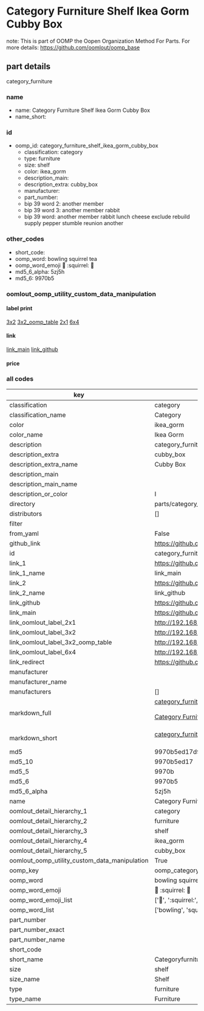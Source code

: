 # Category Furniture Shelf Ikea Gorm Cubby Box  

note: This is part of OOMP the Oopen Organization Method For Parts. For more details: https://github.com/oomlout/oomp_base

##  part details
  



category_furniture



### name
* name: Category Furniture Shelf Ikea Gorm Cubby Box
* name_short: 
### id
* oomp_id: category_furniture_shelf_ikea_gorm_cubby_box
  * classification: category
  * type: furniture
  * size: shelf
  * color: ikea_gorm
  * description_main: 
  * description_extra: cubby_box
  * manufacturer: 
  * part_number: 
  * bip 39 word 2: another member
  * bip 39 word 3: another member rabbit
  * bip 39 word: another member rabbit lunch cheese exclude rebuild supply pepper stumble reunion another

### other_codes
* short_code: 
* oomp_word: bowling squirrel tea
* oomp_word_emoji :bowling: :squirrel: :tea:
* md5_6_alpha: 5zj5h
* md5_6: 9970b5






### oomlout_oomp_utility_custom_data_manipulation
#### label print
[3x2](http://192.168.1.245:1112/?label=oomp%205zj5h)
[3x2_oomp_table](http://192.168.1.108:1112/?label=oomp%205zj5h)
[2x1](http://192.168.1.242:1112/?label=oomp%205zj5h)
[6x4](http://192.168.1.55:1112/?label=oomp%205zj5h)    

#### link

[link_main](https://github.com/oomlout/oomlout_oomp_version_1_messy/tree/main/parts/category_furniture_shelf_ikea_gorm_cubby_box) [link_github](https://github.com/oomlout/oomlout_oomp_version_1_messy/tree/main/parts/category_furniture_shelf_ikea_gorm_cubby_box)                             

#### price







### all codes 
| key | value |  
| --- | --- |  
| classification | category |  
| classification_name | Category |  
| color | ikea_gorm |  
| color_name | Ikea Gorm |  
| description | category_furniture |  
| description_extra | cubby_box |  
| description_extra_name | Cubby Box |  
| description_main |  |  
| description_main_name |  |  
| description_or_color | I  |  
| directory | parts/category_furniture_shelf_ikea_gorm_cubby_box |  
| distributors | [] |  
| filter |  |  
| from_yaml | False |  
| github_link | https://github.com/oomlout/oomlout_oomp_part_src/tree/main/parts/category_furniture_shelf_ikea_gorm_cubby_box |  
| id | category_furniture_shelf_ikea_gorm_cubby_box |  
| link_1 | https://github.com/oomlout/oomlout_oomp_version_1_messy/tree/main/parts/category_furniture_shelf_ikea_gorm_cubby_box |  
| link_1_name | link_main |  
| link_2 | https://github.com/oomlout/oomlout_oomp_version_1_messy/tree/main/parts/category_furniture_shelf_ikea_gorm_cubby_box |  
| link_2_name | link_github |  
| link_github | https://github.com/oomlout/oomlout_oomp_version_1_messy/tree/main/parts/category_furniture_shelf_ikea_gorm_cubby_box |  
| link_main | https://github.com/oomlout/oomlout_oomp_version_1_messy/tree/main/parts/category_furniture_shelf_ikea_gorm_cubby_box |  
| link_oomlout_label_2x1 | http://192.168.1.242:1112/?label=oomp%205zj5h |  
| link_oomlout_label_3x2 | http://192.168.1.245:1112/?label=oomp%205zj5h |  
| link_oomlout_label_3x2_oomp_table | http://192.168.1.108:1112/?label=oomp%205zj5h |  
| link_oomlout_label_6x4 | http://192.168.1.55:1112/?label=oomp%205zj5h |  
| link_redirect | https://github.com/oomlout/oomlout_oomp_version_1_messy/tree/main/parts/category_furniture_shelf_ikea_gorm_cubby_box |  
| manufacturer |  |  
| manufacturer_name |  |  
| manufacturers | [] |  
| markdown_full | [category_furniture_shelf_ikea_gorm_cubby_box](none)<br>[](none)<br>[Category Furniture Shelf Ikea Gorm Cubby Box](none)<br><br> |  
| markdown_short | [category_furniture_shelf_ikea_gorm_cubby_box](none)<br><br> |  
| md5 | 9970b5ed17d9d6693b9398536062b04c |  
| md5_10 | 9970b5ed17 |  
| md5_5 | 9970b |  
| md5_6 | 9970b5 |  
| md5_6_alpha | 5zj5h |  
| name | Category Furniture Shelf Ikea Gorm Cubby Box |  
| oomlout_detail_hierarchy_1 | category |  
| oomlout_detail_hierarchy_2 | furniture |  
| oomlout_detail_hierarchy_3 | shelf |  
| oomlout_detail_hierarchy_4 | ikea_gorm |  
| oomlout_detail_hierarchy_5 | cubby_box |  
| oomlout_oomp_utility_custom_data_manipulation | True |  
| oomp_key | oomp_category_furniture_shelf_ikea_gorm_cubby_box |  
| oomp_word | bowling squirrel tea |  
| oomp_word_emoji | :bowling: :squirrel: :tea: |  
| oomp_word_emoji_list | [':bowling:', ':squirrel:', ':tea:'] |  
| oomp_word_list | ['bowling', 'squirrel', 'tea'] |  
| part_number |  |  
| part_number_exact |  |  
| part_number_name |  |  
| short_code |  |  
| short_name | Categoryfurniture |  
| size | shelf |  
| size_name | Shelf |  
| type | furniture |  
| type_name | Furniture |  
